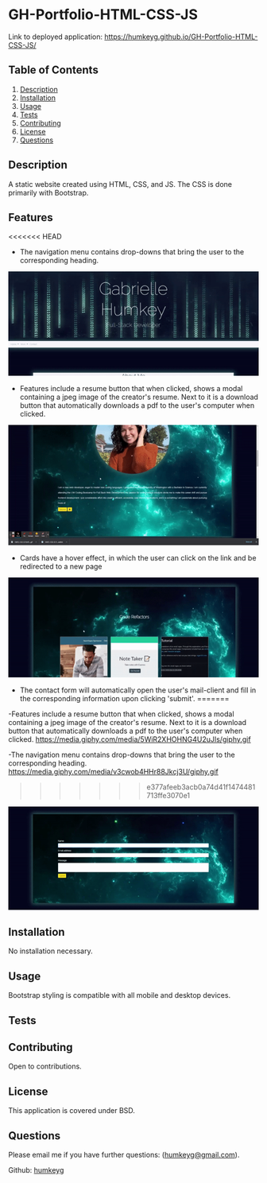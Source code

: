 # GH-Portfolio-HTML-CSS-JS

Link to deployed application: https://humkeyg.github.io/GH-Portfolio-HTML-CSS-JS/

## Table of Contents

1. [Description](#Description)
2. [Installation](#Installation)
3. [Usage](#Usage)
4. [Tests](#Tests)
5. [Contributing](#Contributing)
6. [License](#License)
7. [Questions](#Questions)

## Description

A static website created using HTML, CSS, and JS. The CSS is done primarily with Bootstrap.

## Features
<<<<<<< HEAD

- The navigation menu contains drop-downs that bring the user to the corresponding heading.

![Nav demo](./Assets/nav-demo.gif)

- Features include a resume button that when clicked, shows a modal containing a jpeg image of the creator's resume. Next to it is a download button that automatically downloads a pdf to the user's computer when clicked.

![Resume button demo](./Assets/button-demo.gif)

- Cards have a hover effect, in which the user can click on the link and be redirected to a new page

![Cards demo](./Assets/work-demo.gif)

- The contact form will automatically open the user's mail-client and fill in the corresponding information upon clicking 'submit'.
=======

-Features include a resume button that when clicked, shows a modal containing a jpeg image of the creator's resume. Next to it is a download button that automatically downloads a pdf to the user's computer when clicked.
https://media.giphy.com/media/5WiR2XHOHNG4U2uJIs/giphy.gif

-The navigation menu contains drop-downs that bring the user to the corresponding heading.
https://media.giphy.com/media/v3cwob4HHr88Jkcj3U/giphy.gif
>>>>>>> e377afeeb3acb0a74d41f1474481713ffe3070e1

![Contact form demo](./Assets/form-demo.gif)

## Installation

No installation necessary.

## Usage

Bootstrap styling is compatible with all mobile and desktop devices.

## Tests

## Contributing

Open to contributions.

## License

This application is covered under BSD.

## Questions

Please email me if you have further questions: 
(humkeyg@gmail.com).

Github:
[humkeyg](https://github.com/humkeyg)
